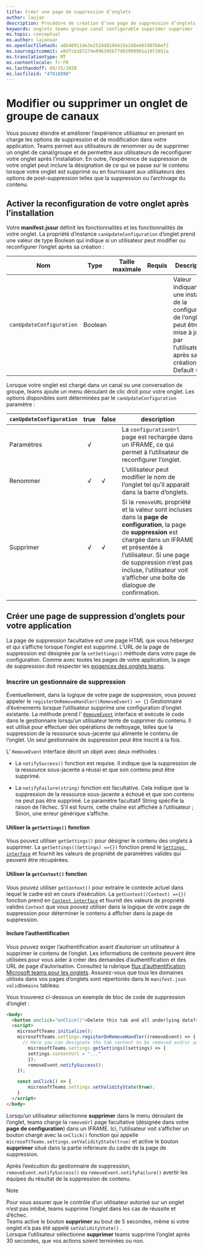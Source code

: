 ```yaml
---
title: Créer une page de suppression d’onglets
author: laujan
description: Procédure de création d’une page de suppression d’onglets
keywords: onglets teams groupe canal configurable supprimer supprimer
ms.topic: conceptual
ms.author: lajanuar
ms.openlocfilehash: a8b40911de3e2519d8194415e2d8e467d0766ef2
ms.sourcegitcommit: e8dfcb167274e996395b77d65999991a18f2051a
ms.translationtype: MT
ms.contentlocale: fr-FR
ms.lasthandoff: 09/15/2020
ms.locfileid: "47818898"
---
```

# <a name="modify-or-remove-a-channel-group-tab"></a>Modifier ou supprimer un onglet de groupe de canaux

Vous pouvez étendre et améliorer l’expérience utilisateur en prenant en charge les options de suppression et de modification dans votre application. Teams permet aux utilisateurs de renommer ou de supprimer un onglet de canal/groupe et de permettre aux utilisateurs de reconfigurer votre onglet après l’installation. En outre, l’expérience de suppression de votre onglet peut inclure la désignation de ce qui se passe sur le contenu lorsque votre onglet est supprimé ou en fournissant aux utilisateurs des options de post-suppression telles que la suppression ou l’archivage du contenu.

## <a name="enable-your-tab-to-be-reconfigured-after-installation"></a>Activer la reconfiguration de votre onglet après l’installation

Votre **manifest.jssur** définit les fonctionnalités et les fonctionnalités de votre onglet. La propriété d’instance `canUpdateConfiguration` d’onglet prend une valeur de type Boolean qui indique si un utilisateur peut modifier ou reconfigurer l’onglet après sa création :

|Nom| Type| Taille maximale | Requis | Description|
|---|---|---|---|---|
|`canUpdateConfiguration`|Boolean|||Valeur indiquant si une instance de la configuration de l’onglet peut être mise à jour par l’utilisateur après sa création. Default `true`|

Lorsque votre onglet est chargé dans un canal ou une conversation de groupe, teams ajoute un menu déroulant de clic droit pour votre onglet. Les options disponibles sont déterminées par le `canUpdateConfiguration` paramètre :

| `canUpdateConfiguration`| true   | false | description |
| ----------------------- | :----: | ----- | ----------- |
|     Paramètres            |   √    |       |La `configurationUrl` page est rechargée dans un IFRAME, ce qui permet à l’utilisateur de reconfigurer l’onglet.  |
|     Renommer              |   √    |   √   | L’utilisateur peut modifier le nom de l’onglet tel qu’il apparaît dans la barre d’onglets.          |
|     Supprimer              |   √    |   √   |  Si la  `removeURL` propriété et la valeur sont incluses dans la **page de configuration**, la page de **suppression** est chargée dans un IFRAME et présentée à l’utilisateur. Si une page de suppression n’est pas incluse, l’utilisateur voit s’afficher une boîte de dialogue de confirmation.          |
|||||

## <a name="create-a-tab-removal-page-for-your-application"></a>Créer une page de suppression d’onglets pour votre application

La page de suppression facultative est une page HTML que vous hébergez et qui s’affiche lorsque l’onglet est supprimé. L’URL de la page de suppression est désignée par la `setSettings()` méthode dans votre page de configuration. Comme avec toutes les pages de votre application, la page de suppression doit respecter les [exigences des onglets teams](~/tabs/how-to/add-tab.md).

### <a name="register-a-remove-handler"></a>Inscrire un gestionnaire de suppression

Éventuellement, dans la logique de votre page de suppression, vous pouvez appeler le `registerOnRemoveHandler((RemoveEvent) => {}` Gestionnaire d’événements lorsque l’utilisateur supprime une configuration d’onglet existante. La méthode prend l' [`RemoveEvent`](/javascript/api/@microsoft/teams-js/microsoftteams.settings.removeevent?view=msteams-client-js-latest) interface et exécute le code dans le gestionnaire lorsqu’un utilisateur tente de supprimer du contenu. Il est utilisé pour effectuer des opérations de nettoyage, telles que la suppression de la ressource sous-jacente qui alimente le contenu de l’onglet. Un seul gestionnaire de suppression peut être inscrit à la fois.

L' `RemoveEvent` interface décrit un objet avec deux méthodes :

* La `notifySuccess()` fonction est requise. Il indique que la suppression de la ressource sous-jacente a réussi et que son contenu peut être supprimé.

* La `notifyFailure(string)` fonction est facultative. Cela indique que la suppression de la ressource sous-jacente a échoué et que son contenu ne peut pas être supprimé. Le paramètre facultatif String spécifie la raison de l’échec. S’il est fourni, cette chaîne est affichée à l’utilisateur ; Sinon, une erreur générique s’affiche.

#### <a name="use-the-getsettings-function"></a>Utiliser la `getSettings()` fonction

Vous pouvez utiliser `getSettings()` pour désigner le contenu des onglets à supprimer. La `getSettings((Settings) =>{})` fonction prend le [`Settings interface`](/javascript/api/@microsoft/teams-js/microsoftteams.settings.settings?view=msteams-client-js-latest) et fournit les valeurs de propriété de paramètres valides qui peuvent être récupérées.

#### <a name="use-the-getcontext-function"></a>Utiliser la `getContext()` fonction

Vous pouvez utiliser `getContext()` pour extraire le contexte actuel dans lequel le cadre est en cours d’exécution. La `getContext((Context) =>{})` fonction prend en [`Context interface`](/javascript/api/@microsoft/teams-js/microsoftteams.context?view=msteams-client-js-latest) et fournit des valeurs de propriété valides `Context` que vous pouvez utiliser dans la logique de votre page de suppression pour déterminer le contenu à afficher dans la page de suppression.

#### <a name="include-authentication"></a>Inclure l’authentification

Vous pouvez exiger l’authentification avant d’autoriser un utilisateur à supprimer le contenu de l’onglet. Les informations de contexte peuvent être utilisées pour vous aider à créer des demandes d’authentification et des URL de page d’autorisation. Consultez la rubrique [flux d’authentification Microsoft teams pour les onglets](~/tabs/how-to/authentication/auth-flow-tab.md). Assurez-vous que tous les domaines utilisés dans vos pages d’onglets sont répertoriés dans le `manifest.json` `validDomains` tableau.

Vous trouverez ci-dessous un exemple de bloc de code de suppression d’onglet :

```html
<body>
  <button onclick="onClick()">Delete this tab and all underlying data?</button>
  <script>
    microsoftTeams.initialize();
    microsoftTeams.settings.registerOnRemoveHandler((removeEvent) => {
      // Here you can designate the tab content to be removed and/or archived.
        microsoftTeams.settings.getSettings((settings) => {
        settings.contentUrl = "..."
        });
        removeEvent.notifySuccess();
    });

    const onClick() => {
        microsoftTeams.settings.setValidityState(true);
    }
  </script>
</body>

```

Lorsqu’un utilisateur sélectionne **supprimer** dans le menu déroulant de l’onglet, teams charge la `removeUrl` page facultative (désignée dans votre **page de configuration**) dans un IFRAME. Ici, l’utilisateur voit s’afficher un bouton chargé avec la `onClick()` fonction qui appelle `microsoftTeams.settings.setValidityState(true)` et active le bouton **supprimer** situé dans la partie inférieure du cadre de la page de suppression.

Après l’exécution du gestionnaire de suppression, `removeEvent.notifySuccess()` ou `removeEvent.notifyFailure()` avertir les équipes du résultat de la suppression de contenu.

>[!NOTE]
>Pour vous assurer que le contrôle d’un utilisateur autorisé sur un onglet n’est pas inhibé, teams supprime l’onglet dans les cas de réussite et d’échec. \
>Teams active le bouton **supprimer** au bout de 5 secondes, même si votre onglet n’a pas été appelé `setValidityState()` . \
>Lorsque l’utilisateur sélectionne **supprimer** teams supprime l’onglet après 30 secondes, que vos actions soient terminées ou non.

